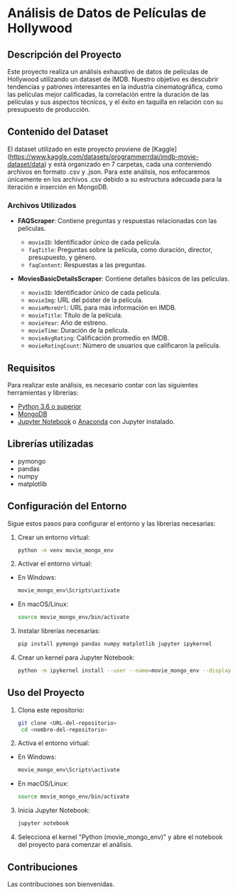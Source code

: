 # Análisis de Datos de Películas de Hollywood

## Descripción del Proyecto

Este proyecto realiza un análisis exhaustivo de datos de películas de Hollywood utilizando un dataset de IMDB. Nuestro objetivo es descubrir tendencias y patrones interesantes en la industria cinematográfica, como las películas mejor calificadas, la correlación entre la duración de las películas y sus aspectos técnicos, y el éxito en taquilla en relación con su presupuesto de producción.

## Contenido del Dataset
El dataset utilizado en este proyecto proviene de [Kaggle] (https://www.kaggle.com/datasets/programmerrdai/imdb-movie-dataset/data) y está organizado en 7 carpetas, cada una conteniendo archivos en formato .csv y .json. Para este análisis, nos enfocaremos únicamente en los archivos .csv debido a su estructura adecuada para la iteración e inserción en MongoDB.

### Archivos Utilizados

- **FAQScraper**: Contiene preguntas y respuestas relacionadas con las películas.
  - `movieID`: Identificador único de cada película.
  - `faqTitle`: Preguntas sobre la película, como duración, director, presupuesto, y género.
  - `faqContent`: Respuestas a las preguntas.

- **MoviesBasicDetailsScraper**: Contiene detalles básicos de las películas.
  - `movieID`: Identificador único de cada película.
  - `movieImg`: URL del póster de la película.
  - `movieMoreUrl`: URL para más información en IMDB.
  - `movieTitle`: Título de la película.
  - `movieYear`: Año de estreno.
  - `movieTime`: Duración de la película.
  - `movieAvgRating`: Calificación promedio en IMDB.
  - `movieRatingCount`: Número de usuarios que calificaron la película.

## Requisitos
Para realizar este análisis, es necesario contar con las siguientes herramientas y librerías:

- [Python 3.6 o superior](https://www.python.org/)
- [MongoDB](https://www.mongodb.com/)
- [Jupyter Notebook](https://jupyter.org/) o [Anaconda](https://www.anaconda.com/download) con Jupyter instalado.

## Librerías utilizadas
- pymongo
- pandas
- numpy
- matplotlib

## Configuración del Entorno
Sigue estos pasos para configurar el entorno y las librerías necesarias:

1. Crear un entorno virtual:
   ```bash
   python -m venv movie_mongo_env

2. Activar el entorno virtual:
  - En Windows: 
    ```bash
    movie_mongo_env\Scripts\activate
  - En macOS/Linux:
    ```bash
    source movie_mongo_env/bin/activate

3. Instalar librerías necesarias:
   ```bash
   pip install pymongo pandas numpy matplotlib jupyter ipykernel

4. Crear un kernel para Jupyter Notebook:
   ```bash
   python -m ipykernel install --user --name=movie_mongo_env --display-name "Python (movie_mongo_env)"

## Uso del Proyecto

1. Clona este repositorio:
   ```bash
   git clone <URL-del-repositorio>
    cd <nombre-del-repositorio>

2. Activa el entorno virtual:
  - En Windows:
    ```bash
    movie_mongo_env\Scripts\activate
  - En macOS/Linux:
    ```bash
    source movie_mongo_env/bin/activate

3. Inicia Jupyter Notebook:
    ```bash
    jupyter notebook
    ```

4. Selecciona el kernel "Python (movie_mongo_env)" y abre el notebook del proyecto para comenzar el análisis.

## Contribuciones

Las contribuciones son bienvenidas.

  
